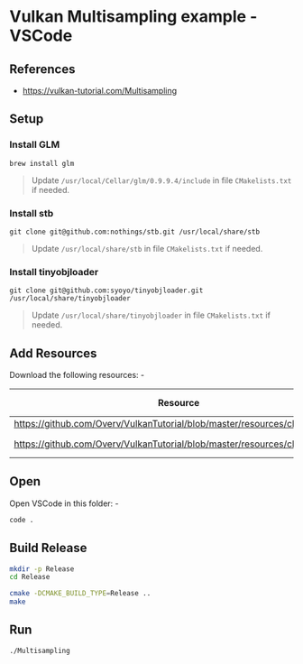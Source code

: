
# Vulkan Multisampling example - VSCode

## References

- <https://vulkan-tutorial.com/Multisampling>

## Setup

### Install GLM

```
brew install glm
```

> Update ```/usr/local/Cellar/glm/0.9.9.4/include``` in file ```CMakelists.txt``` if needed.

### Install stb

```
git clone git@github.com:nothings/stb.git /usr/local/share/stb
```

> Update ```/usr/local/share/stb``` in file ```CMakelists.txt``` if needed.

### Install tinyobjloader

```
git clone git@github.com:syoyo/tinyobjloader.git /usr/local/share/tinyobjloader
```

> Update ```/usr/local/share/tinyobjloader``` in file ```CMakelists.txt``` if needed.

## Add Resources

Download the following resources: -

|Resource|Download Folder|Note|
|---|---|---|
|<https://github.com/Overv/VulkanTutorial/blob/master/resources/chalet.jpg>|```textures```||
|<https://github.com/Overv/VulkanTutorial/blob/master/resources/chalet.obj.zip>|```models```|Extract ZIP file|

## Open

Open VSCode in this folder: -

```bash
code .
```

## Build Release

```bash
mkdir -p Release
cd Release

cmake -DCMAKE_BUILD_TYPE=Release ..
make
```

## Run

```bash
./Multisampling
```
